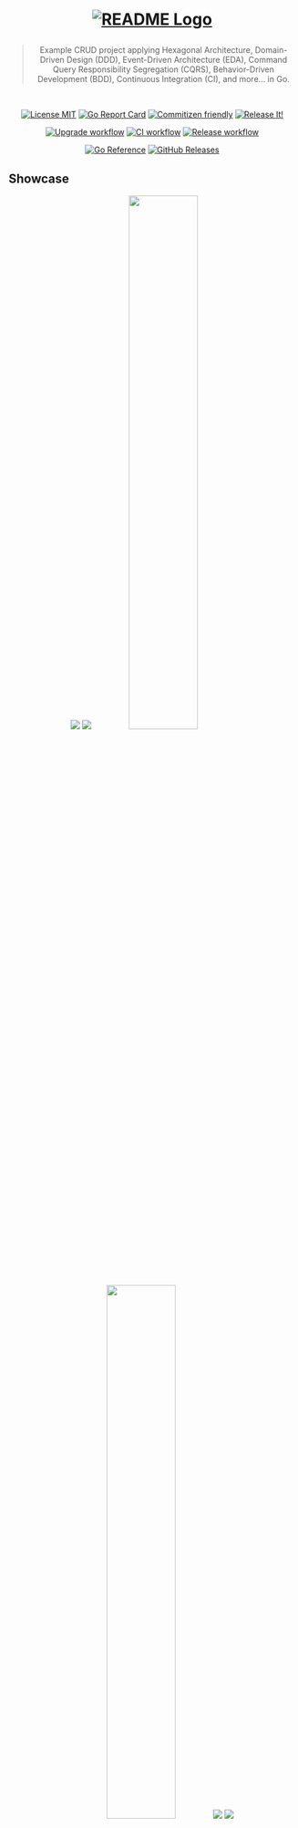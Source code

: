 <h1 align="center">

<!-- [![README Logo](https://raw.githubusercontent.com/bastean/codexgo/main/assets/readme/logo.png)](https://github.com/bastean) -->

[![README Logo](assets/readme/logo.png)](https://github.com/bastean/codexgo)

</h1>

<div align="center">

> Example CRUD project applying Hexagonal Architecture, Domain-Driven Design (DDD), Event-Driven Architecture (EDA), Command Query Responsibility Segregation (CQRS), Behavior-Driven Development (BDD), Continuous Integration (CI), and more... in Go.

</div>

<br />

<div align="center">

[![License MIT](https://img.shields.io/badge/license-MIT-blue.svg)](LICENSE)
[![Go Report Card](https://goreportcard.com/badge/github.com/bastean/codexgo/v4)](https://goreportcard.com/report/github.com/bastean/codexgo/v4)
[![Commitizen friendly](https://img.shields.io/badge/commitizen-friendly-brightgreen.svg)](https://github.com/commitizen/cz-cli)
[![Release It!](https://img.shields.io/badge/%F0%9F%93%A6%F0%9F%9A%80-release--it-orange.svg)](https://github.com/release-it/release-it)

</div>

<div align="center">

[![Upgrade workflow](https://github.com/bastean/codexgo/actions/workflows/upgrade.yml/badge.svg)](https://github.com/bastean/codexgo/actions/workflows/upgrade.yml)
[![CI workflow](https://github.com/bastean/codexgo/actions/workflows/ci.yml/badge.svg)](https://github.com/bastean/codexgo/actions/workflows/ci.yml)
[![Release workflow](https://github.com/bastean/codexgo/actions/workflows/release.yml/badge.svg)](https://github.com/bastean/codexgo/actions/workflows/release.yml)

</div>

<div align="center">

[![Go Reference](https://pkg.go.dev/badge/github.com/bastean/codexgo/v4.svg)](https://pkg.go.dev/github.com/bastean/codexgo/v4)
[![GitHub Releases](https://img.shields.io/github/v/release/bastean/codexgo.svg)](https://github.com/bastean/codexgo/releases)

</div>

## Showcase

<div align="center">

<img src="assets/readme/desktop-home.png" />

<img src="assets/readme/desktop-dashboard.png" />

<img width="49%" src="assets/readme/mobile-home.png" />

<img width="49%" src="assets/readme/mobile-dashboard.png" />

<img src="assets/readme/mail-confirm-account.png" />

<img src="assets/readme/mail-reset-password.png" />

</div>

## CLI

### Run (Demo)

```bash
go run github.com/bastean/codexgo/v4/cmd/codexgo@latest -demo
```

> [!NOTE]
>
> - Demo version does not require any configuration, because the required **ENV** values are already preset.
>   - Here we can find the **ENV** preset values that are used in the [Demo](internal/pkg/service/env/demo.go).
> - `In-Memory` implementation will be used for EventBus, CommandBus, QueryBus and Database (`BadgerDB`).
> - Links to confirm and recover the account are sent through the `Terminal` with the following messages:
>   - _"Hi \<username\>, please confirm your account through this link: \<link\>"_.
>   - _"Hi \<username\>, please reset your password through this link: \<link\>"_.

### Installation

```bash
go install github.com/bastean/codexgo/v4/cmd/codexgo@latest
```

```bash
codexgo -h
```

```text
              _________               ________________
_____________ ______  /_____ ____  __ __  ____/__  __ \
_  ___/_  __ \_  __  / _  _ \__  |/_/ _  / __  _  / / /
/ /__  / /_/ // /_/ /  /  __/__>  <   / /_/ /  / /_/ /
\___/  \____/ \__,_/   \___/ /_/|_|   \____/   \____/

Example CRUD project applying Hexagonal Architecture, DDD, EDA, CQRS, BDD, CI, and more... in Go.

Usage: codexgo [flags]

  -demo
        Use preset ENV values
  -env string
        Path to custom ENV file
```

### Usage

> [!NOTE]
>
> - We can use the [.env.demo.cli](deployments/.env.demo.cli) file or we can create our own `.env` file where we define our own values.
>   - In the [.env.example.cli](deployments/.env.example.cli) file, we can see the values that can be used.
>     - If `CODEXGO_SMTP_*` is omitted, the links to confirm and recover the account are sent through the `Terminal` with the following messages:
>       - _"Hi \<username\>, please confirm your account through this link: \<link\>"_.
>       - _"Hi \<username\>, please reset your password through this link: \<link\>"_.
>     - We can define our own **SMTP** configuration by simply modifying the `CODEXGO_SMTP_*` variables, then we will be able to receive the links by mail.
>     - If `CODEXGO_BROKER_*` is omitted, an in-memory EventBus will be used.
>     - `In-Memory` implementation will be used for CommandBus and QueryBus.
>     - If `CODEXGO_DATABASE_*` is omitted, a `BadgerDB` in-memory database will be used.
>     - We can use a file as a database instead of memory by defining the file name in the `CODEXGO_DATABASE_BADGERDB_DSN` variable.

```bash
codexgo -env path/to/.env
```

## Docker

### Run (Demo)

> [!NOTE]
>
> - [System Requirements](#locally)
> - In the Demo version ([.env.demo](deployments/.env.demo)):
>   - `RabbitMQ` implementation will be used for the EventBus.
>     - **URL:** `http://localhost:15672`
>     - **User/Password:** `codexgo-demo`
>   - `In-Memory` implementation will be used for CommandBus and QueryBus.
>   - `MongoDB` implementation will be used as Database.
>     - **Compass:** `mongodb://codexgo-demo:codexgo-demo@localhost:27017`
>   - `Mailpit` will be used as SMTP to receive emails with the links to confirm and recover the account.
>     - **URL:** `http://localhost:8025`
>   - `codexGO` Server.
>     - **URL:** `http://localhost:8080`

```bash
task demo
```

## Features

### Project Layout

- Based on [Standard Go Project Layout](https://github.com/golang-standards/project-layout).

### Git

- Hooks managed by [husky](https://github.com/typicode/husky):
  - Pre-Push:
    - Scanning Repository for secrets using [TruffleHog CLI](https://github.com/trufflesecurity/trufflehog) and [Trivy](https://github.com/aquasecurity/trivy)
  - Pre-Commit: [lint-staged](https://github.com/lint-staged/lint-staged)
    - Scanning files for secrets using [TruffleHog CLI](https://github.com/trufflesecurity/trufflehog?tab=readme-ov-file#8-scan-individual-files-or-directories)
    - Formatting files using [GolangCI-Lint](https://golangci-lint.run/welcome/quick-start/#formatting) and [Prettier](https://prettier.io/docs/install).
  - Commit-Msg: [commitlint](https://github.com/conventional-changelog/commitlint)
    - Check [Conventional Commits](https://www.conventionalcommits.org) rules
- Commit message helper using [czg](https://github.com/Zhengqbbb/cz-git).
  - Interactive prompt that allows you to write commits following the [Conventional Commits](https://www.conventionalcommits.org) rules:
    ```bash
    task commit
    ```

### Scanners

- [TruffleHog CLI](https://github.com/trufflesecurity/trufflehog): Secrets.
- [Trivy](https://github.com/aquasecurity/trivy): Secrets, Vulnerabilities and Misconfigurations.
- [OSV-Scanner](https://github.com/google/osv-scanner): Vulnerabilities.

### Linters/Formatters

- `*.go`: [GolangCI-Lint](https://github.com/golangci/golangci-lint).
- `*.templ`: [templ fmt](https://templ.guide/developer-tools/cli#formatting-templ-files).
- `*.feature` (Gherkin): [Cucumber extension](https://cucumber.io/docs/tools/general).
- `*.*`: [Prettier cli/extension](https://prettier.io/docs/install).

### Debuggers

- `*.go`: [deadcode](https://pkg.go.dev/golang.org/x/tools/cmd/deadcode).

### Tests

- Random data generator: [Gofakeit](https://github.com/brianvoe/gofakeit).
- Unit/Integration: [Testify](https://github.com/stretchr/testify).
- Acceptance: [Testify](https://github.com/stretchr/testify), [Godog (Cucumber)](https://github.com/cucumber/godog) and [Playwright](https://github.com/playwright-community/playwright-go).

### Releases

- Automatically managed by [Release It!](https://github.com/release-it/release-it):
  - Before/After Hooks for:
    - Linting
    - Testing
  - Bump version based on [Conventional Commits](https://www.conventionalcommits.org) and [SemVer](https://semver.org/):
    - CHANGELOG generator
    - Commits and Tags generator
    - GitHub Releases

### GitHub

- Actions for:
  - Setup Languages and Dependencies ([setup](.github/actions/setup/action.yml))
- Workflows running:
  - Automatically (Triggered by **Push** or **Pull requests**) ([ci](.github/workflows/ci.yml)):
    - Secrets
    - Vulnerabilities
    - Misconfigurations
    - Linting
    - Testing
  - Manually (Using the **Actions tab** on GitHub):
    - Upgrade Dependencies ([upgrade](.github/workflows/upgrade.yml))
    - Automate Release ([release](.github/workflows/release.yml))
- Issue Templates **(Defaults)**.

### Devcontainer

- Multiple [Features](.devcontainer/devcontainer.json) already pre-configured:
  - Go
  - Task
  - Docker in Docker
  - Light-weight Desktop (Fluxbox)
  - SSH
- [Extensions](.devcontainer/devcontainer.json) and their respective [settings](.vscode/settings.json) to work with:
  - Go
  - Task
  - Docker
  - templ
  - Cucumber
    - Gherkin
  - YAML
  - TOML
  - Prettier
  - Better Comments
  - Comment Divider
  - Todo Tree
  - cSpell
  - Fomantic Snippets

### Docker

- [Dockerfile](deployments/Dockerfile)
  - **Multi-stage builds**:
    - Development
    - Testing
    - Build
    - Production
- [Compose](deployments/docker-compose.yml)
  - Switched by ENVs and Profiles.

### Broker

- Message Routing Key based on [AsyncAPI Topic Definition](https://github.com/fmvilas/topic-definition).

### Server

- [Progressive Web App (PWA)](https://developer.mozilla.org/en-US/docs/Web/Progressive_web_apps/Guides/Making_PWAs_installable)
  - [Manifest](internal/app/server/static/manifest.json)

### Security

- Server log files.
- Requests **Rate Limiting**.
- Data **authentication** via **JWT** managed by **Session Cookies**.
- [Captcha](https://github.com/mojocn/base64Captcha) implementation in forms.
- Form validation at the client using [Fomantic - Form Validation](https://fomantic-ui.com/behaviors/form.html).
  - On the server, the validations are performed using the **Value Objects** defined in the **Context**.
- Account confirmation and recovery via **Mail** or **Terminal**.
  - Limited to a certain number of attempts in a given time interval.
- Password hashing using [Bcrypt](https://pkg.go.dev/golang.org/x/crypto/bcrypt).

### Tools

- [cDeps](https://github.com/bastean/x)
  - Copies the files required by the browser dependencies from the **node_modules** folder and places them inside the **static** folder on the server.
- [syncENV](https://github.com/bastean/x)
  - Synchronize all **.env\*** files in the directory using an **.env** model.

### Scripts

- [run](deployments/run.sh)
  - Display the logs and redirect them to a file whose name depends on the time at which the service was run.
  - Used in Production Image.

## Domain > (Infrastructure | Application) > Presentation

### Bounded Context (App/Business/Department) > Modules (Troubleshooting) > Layers (Domain, Infrastructure & Application)

- **Domain (Logic Core)**
  - Value Objects (Entities)
    - Mother Creators
    - Unit Tests
  - Messages
    - Mother Creators
  - Aggregates (Sets of Entities)
    - Aggregate Root (Core Set)
    - Mother Creators
  - Role Interfaces (Ports)
    - Repository
    - Broker
  - Model Interfaces
    - Use Cases
    - Handlers/Consumers
  - Services (Abstract Logic)
  - Errors (Management)
- **Infrastructure (Port Adapters)**
  - Persistence
    - Repository Mocks
    - Implementations (Adapters)
    - Integration Tests
  - Communication
    - Broker Mocks
    - Implementations (Adapters)
    - Integration Tests
- **Application (Orchestration of Domain Logic)**
  - Use Cases
    - Implementations
  - Commands
    - Mother Creators
  - Queries/Responses
    - Mother Creators
  - Handlers/Consumers
    - Implementations
    - Unit Tests

### Services > App > (Presentation)

- **Presentation (Consumers of Bounded Context Modules)**
  - Services (Mapping)
    - Centralize Imports
    - Initializations
  - Server
    - Templates
    - Handlers
      - API
      - Views
    - Routes
      - API `/v*`
      - Views
    - Features (Gherkin)
      - Acceptance Tests
        - API
        - Views

## Workflow

### Idea

The system allows users to register a new account, log in and update their data or permanently delete their account, as well as verify and reset their account through a link sent to their email.

### Functionality

It is a monolith where CRUD operations can be performed from different presentations to the same database, this allows us to manage users from the different presentations available, in addition to having a messaging system that allows to communicate the events occurred, thus avoiding a coupling to the source of the same.

### Folders

1. `pkg/context/(modules)`
   - It is the logical core that contains all the necessary functionalities that are agnostic of any **presentation**.

2. `internal/pkg/service`
   - It is responsible for initializing all **context** functionalities so that they are ready for use, as well as for **"mapping"** certain values to centralize all imports required for **presentations** in a single place.

3. `internal/app/(presentations)`
   - These **applications** will be used as **presentations** in order to serve the functionalities to an end user.

### Idiomatic

- **Domain**
  - `errors.New*()`, `errors.BubbleUp()` & `errors.Panic()`
    - Only in the `Domain` layer and in the `*_test.go` files can we throw `errors.Panic()`.
- **Infrastructure**
  - `New*()`, `Open()` & `Close()`
    - `session`
  - `errors.New*()` & `errors.BubbleUp()`
- **Application**
  - `Run()`, `Handle()` & `On()`
  - `errors.New*()` & `errors.BubbleUp()`
- **Presentation**
  - **Modules**
    - `Start()` & `Stop()`
    - `errors.BubbleUp()`
  - **Services / Apps**
    - `Init()`, `Up()` & `Down()`
      - `log.[Wrap]()`
    - `errors.New*()` & `errors.BubbleUp()`
      - In `Apps` we will handle `Bubble Errors`.
- **Main**
  - `log.Fatal()` & `log.[Wrap]()`
    - Only `main()` can use `log.Fatal()`.
- **Logs**
  - `[embed]`
    - We use `[]` to **"embed"** external values such as error messages, fields, etc... inside our messages.
- **ENVs**
  - `os.[Getenv/LookupEnv]()`
    - Only handle `ENVs` directly in the `Presentation` layer and in the `*_test.go` files.
      - At the `Infrastructure` layer, `ENVs` are received via arguments through function parameters.
- **Blocks**
  - `const`, `var`, & `type`
    - We will group only those that are declared on a single line.

### ...`v0` > `dev0.1.0` > `ci/dev0.1.0` > `main` > `v0`...

Create `v0` branch from `main`.

```bash
task git-v0
```

Create development branch `dev0.1.0` from `v0`.

```bash
task git-dev0.1.0
```

Create branch `ci/dev0.1.0` from `dev0.1.0` to ensure that the workflows run correctly with the new changes before merging them with `main`.

```bash
task git-ci/dev0.1.0
```

Once the workflows have been successfully passed, the new changes from `ci/dev0.1.0` will be merged into `main`.

```bash
task git-main-ci/dev0.1.0
```

After releasing the new version `v0.1.0`, the `main` and `v0` branches in our local repository will be updated.

```bash
task git-pull-v0
```

To end the cycle, the `dev0.1.0` and `ci/dev0.1.0` branches will be deleted.

```bash
task git-cleanup-dev0.1.0
```

## First Steps

### Clone

#### HTTPS

```bash
git clone https://github.com/bastean/codexgo.git && cd codexgo
```

#### SSH

```bash
git clone git@github.com:bastean/codexgo.git && cd codexgo
```

### Initialize

#### Dev Container **(Recommended)**

1. System Requirements
   - [Docker](https://docs.docker.com/get-docker)
     - [Dev Containers](https://marketplace.visualstudio.com/items?itemName=ms-vscode-remote.remote-containers)

2. Start VS Code

   ```bash
   code .
   ```

3. Open Command Palette
   - F1

4. Run

   ```text
   Dev Containers: Reopen in Container
   ```

5. SSH **(Optional)**
   - We can connect to our `Dev Container` via `SSH` in the following ways:
     - If we have [Task](https://taskfile.dev/installation) installed on our host, being in the root of the repository

       ```bash
       task connect-2222-vscode-localhost
       ```

     - Using the SSH Client of our host

       ```bash
       ssh -p 2222 -o StrictHostKeyChecking=no -o UserKnownHostsFile=/dev/null -o GlobalKnownHostsFile=/dev/null vscode@localhost
       ```

     - **Password:** `vscode`

6. Desktop **(Optional)**
   - We can connect to our `Dev Container` via `VNC` using our web browser.
     - **URL:** `http://localhost:6080`
     - **Password:** `vscode`
       - No password is required to connect from the **local host**.
     - Change the default applications of the context menu **(Optional)**

       ```bash
       task desktop
       ```

       - **File Manager:** `xfe`
       - **Terminal:** `terminator`
       - **Web Browser:** `chromium`

#### Locally

1. System Requirements
   - [Go](https://go.dev/doc/install)
   - [Task](https://taskfile.dev/installation)
   - [Docker](https://docs.docker.com/get-docker)

2. Run

   ```bash
   task init
   ```

### ZIP

> [!NOTE]
>
> - [System Requirements](#locally)
> - We need to change `<user>` and `<repository>` with our own values.

```bash
curl -sSfLO https://github.com/bastean/codexgo/archive/refs/heads/main.zip \
&& unzip main.zip \
&& mv codexgo-main <repository> \
&& rm main.zip \
&& cd <repository> \
&& task genesis \
&& git commit -m "feat(genesis): codexgo" \
&& git branch -M main \
&& git remote add github https://github.com/<user>/<repository>.git \
&& git push -u github main \
&& git status
```

<details>

<summary>Repository initialization from ZIP <b>(Optional)</b></summary>

## Design

#### Icons (Template: [Icon Safe Zone SVG](https://www.w3.org/TR/appmanifest/images/icon-safe-zone.svg))

- `favicon-512.png` (512x512)

#### Screenshots

- `desktop.png` (1536x860)
- `mobile.png` (425x800)

#### Readme

- `logo.png`

#### Social Preview (Template: [GitHub Repository > Settings > General > Social preview > Download template]())

- `social-preview.png`

#### Mocks

- Wireframe
- UML

## Repository

#### Genesis

- Run initialization from `ZIP` ([codexGO](https://github.com/bastean/codexgo#zip))

- Cleanup
  - `CHANGELOG`
  - Everything not required

- Add `<repository>` > `assets/`
  - Compress `assets`

- Update `#colors` > `#<repository>`

- Update (`codexgo/v*`|`codexgo`|`codexGO`) > `<repository>`
  - `Source Code`, `Files` & `Folders`

- Update `README`
  - Update `Logo`
  - Update `Description`
  - Add `Disclaimer`

    ```markdown
    > [!IMPORTANT]
    >
    > `<repository>` is still in the early stages of development.
    ```

  - Update `Tech Stack`
  - Remove all other sections, except:
    - `Logo`, `Description`, `Disclaimer`, `Badges`, `Tech Stack`, `Contributing` & `License`
  - Change `v*.*.*` > `v0.0.0`

- Commit, Upgrade & Push

  ```bash
  git commit -m "chore: update codexgo to <repository>" \
  && task upgrade \
  && git push \
  && git status
  ```

## GitHub

#### Settings

- Rulesets
  - `New branch ruleset`
    - Ruleset Name \*
      - Branches
    - Enforcement status
      - Active
    - Target branches
      - Include by pattern
        - `main`
        - `v*`
    - Branch rules
      - Restrict deletions
      - Require signed commits **(Optional)**
      - Block force pushes
  - `New tag ruleset`
    - Ruleset Name \*
      - Tags
    - Enforcement status
      - Active
    - Target tags
      - Include by pattern
        - `v*`
    - Tag rules
      - Restrict deletions
      - Require signed commits **(Optional)**
      - Block force pushes

- Secrets and variables **(Optional)**
  - Actions
    - New repository secret
      - `BOT_GPG_PASSPHRASE`
      - `BOT_GPG_PRIVATE_KEY`

        ```bash
        gpg --armor --export-secret-key [Pub_Key_ID (*-BOT)]
        ```

- Social preview
  - Upload an image…

#### Actions

- Workflows
  - Release
    - Run workflow
      - Use workflow from
        - Branch: `main`
      - Status
        - `alpha`
      - Bump
        - `minor`
    - Pre-release
      - `v0.1.0-alpha.0`

</details>

### GitHub Actions **(Optional)**

> [!IMPORTANT]
> By default, the user used to create commits and tags in workflows is `github-actions[bot]`, whose creations are not signed. If we want the creation of commits and tags to be signed, we must create the specified **"Repository Secrets"**, this way by selecting `GPG Sign` when manually launching a workflow everything will be created using the information obtained from the **"GPG Key"**.

#### Settings tab

##### Secrets and variables

- Actions
  - New repository secret
    - `BOT_GPG_PASSPHRASE`

    - `BOT_GPG_PRIVATE_KEY`

      ```bash
      gpg --armor --export-secret-key [Pub_Key_ID (*-BOT)]
      ```

### Run

#### ENVs

> [!IMPORTANT]
> If we want to modify the values inside some `.env` file, here [.env.example.demo](deployments/.env.example.demo) we can see the values that can be used.

#### Development ([.env.demo.dev](deployments/.env.demo.dev))

> [!NOTE]
>
> - `RabbitMQ`
>   - **URL:** `http://localhost:15672`
>   - **User/Password:** `codexgo-dev`
> - `MongoDB`
>   - **Compass:** `mongodb://codexgo-dev:codexgo-dev@localhost:27017`
> - `Mailpit`
>   - **URL:** `http://localhost:8025`
> - `codexGO` Server
>   - **URL:** `http://localhost:8080`
> - `codexGO` Live-Reloading Server
>   - **URL:** `http://localhost:8090`

```bash
task compose-dev
```

#### Tests

##### Unit

```bash
task test-unit
```

```bash
task test-flaky
```

##### Integration ([.env.demo.test](deployments/.env.demo.test) | [.env.demo.test.integration](deployments/.env.demo.test.integration))

```bash
task compose-test-integration
```

##### Acceptance ([.env.demo.test](deployments/.env.demo.test) | [.env.demo.test.acceptance](deployments/.env.demo.test.acceptance))

```bash
task compose-test-acceptance
```

##### Unit / Integration / Acceptance ([.env.demo.test](deployments/.env.demo.test))

```bash
task compose-tests
```

#### Production ([.env.demo.prod](deployments/.env.demo.prod))

> [!NOTE]
>
> - We must define our own **SMTP** configuration in the `CODEXGO_SMTP_*` variables, to receive the links by mail.
>   - By default, as there are no values set, the links will be sent through the terminal.
> - `RabbitMQ`
>   - **URL:** `http://localhost:15672`
>   - **User/Password:** `codexgo`
> - `MongoDB`
>   - **Compass:** `mongodb://codexgo:codexgo@localhost:27017`
> - `codexGO` Server
>   - **URL:** `http://localhost:8080`

```bash
task compose-prod
```

## Tech Stack

#### Base

- [Go](https://go.dev)
- [Gin](https://gin-gonic.com)
- [templ](https://templ.guide)
  - [Fomantic-UI](https://fomantic-ui.com)
- [RabbitMQ](https://www.rabbitmq.com/tutorials/tutorial-one-go)
- [MongoDB](https://www.mongodb.com/docs/drivers/go)
- [BadgerDB](https://docs.hypermode.com/badger)

#### Please see

- [go.mod](go.mod)
- [package.json](package.json)

## Contributing

Contributions and Feedback are always welcome!

- [Open a new issue](https://github.com/bastean/codexgo/issues/new/choose)

## License

[MIT](LICENSE)
